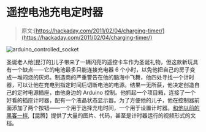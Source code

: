 # 遥控电池充电定时器

> 原文:[https://hackaday.com/2011/02/04/charging-timer/](https://hackaday.com/2011/02/04/charging-timer/)

![arduino_controlled_socket](../Images/2b93de2883f4b983d8d9ae66d4a1c746.png "arduino_controlled_socket")

圣诞老人给[昆汀的]儿子带来了一辆闪亮的遥控卡车作为圣诞礼物，但这款新玩具有一个缺点——它的电池最多只能连接充电器 6 个小时，以免他把自己的房子变成一堆闷烧的灰烬。制造商的严重警告在他的脑海中飞舞，他四处寻找一个计时器，可以让他在充电到指定时间后切断电池的电源。结果一无所获，他决定创造自己的定时电源插座，由他身边的 Arduino 控制。他抓起一个项目箱，连接了一个好看的插座计时器，配有一个液晶状态显示器。为了方便他的儿子，他在控制器前面添加了两个按钮——一个用于选择充电时间，一个用于设置计时器。[和他以前的黑客一样](http://hackaday.com/2009/04/15/eeepc-picture-frame/),【昆腾】提供了大量的图片、代码，甚至是计时器运行的视频形式的文档。